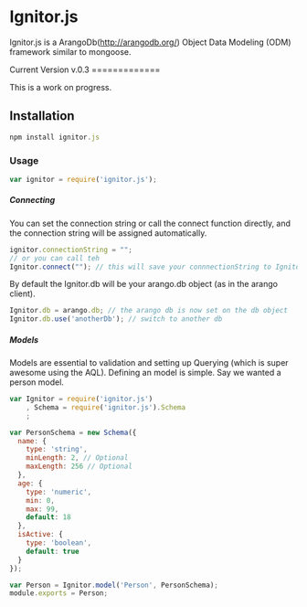Ignitor.js
==========

Ignitor.js is a ArangoDb(http://arangodb.org/) Object Data Modeling (ODM) framework similar to mongoose.

Current Version
v.0.3 =============



This is a work on progress.

## Installation
```js
npm install ignitor.js
```

### Usage
```js
var ignitor = require('ignitor.js');
```
##### Connecting
You can set the connection string or call the connect function directly, and the connection string will be assigned automatically.

```js
ignitor.connectionString = "";
// or you can call teh
Ignitor.connect(""); // this will save your connnectionString to Ignitor.connectionString
```
By default the Ignitor.db will be your arango.db object (as in the arango client).
```js
Ignitor.db = arango.db; // the arango db is now set on the db object
Ignitor.db.use('anotherDb'); // switch to another db
```

##### Models
Models are essential to validation and setting up Querying (which is super awesome using the AQL).  Defining an model is simple.  Say we wanted a person model.

```js
var Ignitor = require('ignitor.js')
    , Schema = require('ignitor.js').Schema
    ;

var PersonSchema = new Schema({
  name: {
    type: 'string',
    minLength: 2, // Optional
    maxLength: 256 // Optional
  },
  age: {
    type: 'numeric',
    min: 0,
    max: 99,
    default: 18
  },
  isActive: {
    type: 'boolean',
    default: true
  }
});

var Person = Ignitor.model('Person', PersonSchema);
module.exports = Person;


```